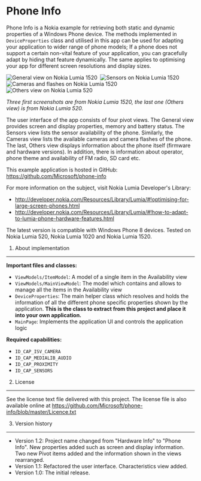 Phone Info
==========

Phone Info is a Nokia example for retrieving both static and dynamic properties
of a Windows Phone device. The methods implemented in `DeviceProperties` class
and utilised in this app can be used for adapting your application to wider
range of phone models; If a phone does not support a certain non-vital feature
of your application, you can gracefully adapt by hiding that feature
dynamically. The same applies to optimising your app for different screen
resolutions and display sizes.

![General view on Nokia Lumia 1520](https://raw.github.com/Microsoft/phone-info/master/doc/screenshots_wp8/general_l1520_small.png)&nbsp;
![Sensors on Nokia Lumia 1520](https://raw.github.com/Microsoft/phone-info/master/doc/screenshots_wp8/sensors_l1520_small.png)&nbsp;
![Cameras and flashes on Nokia Lumia 1520](https://raw.github.com/Microsoft/phone-info/master/doc/screenshots_wp8/camera_l1520_small.png)&nbsp;
![Others view on Nokia Lumia 520](https://raw.github.com/Microsoft/phone-info/master/doc/screenshots_wp8/others_1_l520_small.png)

*Three first screenshots are from Nokia Lumia 1520, the last one (Others view) is from Nokia Lumia 520.*

The user interface of the app consists of four pivot views. The General view
provides screen and display properties, memory and battery status. The Sensors
view lists the sensor availability of the phone. Similarly, the Cameras view
lists the available cameras and camera flashes of the phone. The last, Others
view displays information about the phone itself (firmware and hardware
versions). In addition, there is information about operator, phone theme and
availability of FM radio, SD card etc.

This example application is hosted in GitHub:
https://github.com/Microsoft/phone-info

For more information on the subject, visit Nokia Lumia Developer's Library:

* http://developer.nokia.com/Resources/Library/Lumia/#!optimising-for-large-screen-phones.html
* http://developer.nokia.com/Resources/Library/Lumia/#!how-to-adapt-to-lumia-phone-hardware-features.html

The latest version is compatible with Windows Phone 8 devices. Tested on Nokia
Lumia 520, Nokia Lumia 1020 and Nokia Lumia 1520.


1. About implementation
-------------------------------------------------------------------------------

**Important files and classes:**

* `ViewModels/ItemModel`: A model of a single item in the Availability view
* `ViewModels/MainViewModel`: The model which contains and allows to manage all
  the items in the Availability view
* `DeviceProperties`: The main helper class which resolves and holds the
  information of all the different phone specific properties shown by the
  application. **This is the class to extract from this project and place it
  into your own application.**
* `MainPage`: Implements the application UI and controls the application logic

**Required capabilities:**

* `ID_CAP_ISV_CAMERA`
* `ID_CAP_MEDIALIB_AUDIO`
* `ID_CAP_PROXIMITY`
* `ID_CAP_SENSORS`


2. License
-------------------------------------------------------------------------------

See the license text file delivered with this project. The license file is also
available online at
https://github.com/Microsoft/phone-info/blob/master/Licence.txt


3. Version history
-------------------------------------------------------------------------------

* Version 1.2: Project name changed from "Hardware Info" to "Phone Info". New
  properties added such as screen and display information. Two new Pivot items
  added and the information shown in the views rearranged.
* Version 1.1: Refactored the user interface. Characteristics view added.
* Version 1.0: The initial release.
